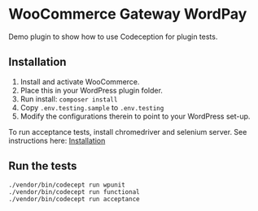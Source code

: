 # WooCommerce Gateway WordPay  
Demo plugin to show how to use Codeception for plugin tests.

## Installation
1. Install and activate WooCommerce.
2. Place this in your WordPress plugin folder.
3. Run install:
`composer install`
4. Copy `.env.testing.sample` to `.env.testing`
5. Modify the configurations therein to point to your WordPress set-up.

To run acceptance tests, install chromedriver and selenium server. See instructions here: [Installation](https://codeception.com/docs/modules/WebDriver#Selenium)

## Run the tests
```
./vendor/bin/codecept run wpunit
./vendor/bin/codecept run functional
./vendor/bin/codecept run acceptance
```
